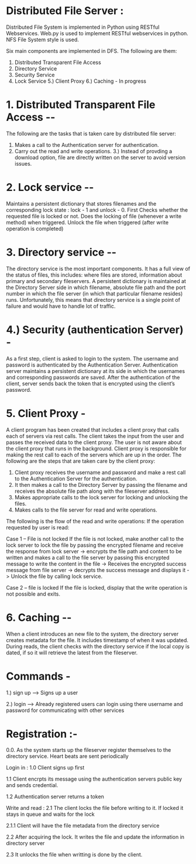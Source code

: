 # Distributed File Server :
Distributed File System is implemented in Python using RESTful Webservices. Web.py is used to
implement RESTful webservices in python. NFS File System style is used.

Six main components are implemented in DFS. The following are them:
1. Distributed Transparent File Access
2. Directory Service
3. Security Service
4. Lock Service
5.) Client Proxy
6.) Caching - In progress

# 1. Distributed Transparent File Access --
The following are the tasks that is taken care by distributed file server:
1. Makes a call to the Authentication server for authentication.
2. Carry out the read and write operations.
3.) Instead of provding a download option, file are directly written on the server to avoid version issues.

# 2. Lock service --
Maintains a persistent dictionary that stores filenames and the corresponding lock state : lock - 1 and unlock - 0.
First Checks whether the requested file is locked or not. Does the locking of file (whenever a write method) when triggered.
Unlock the file when triggered (after write operation is completed)

# 3. Directory service --
The directory service is the most important components. It has a full view of the status of files, this includes: where files are stored, information about primary and secondary fileservers. A persistent dictionary is maintained at the Directory Server side in which filename, absolute file path and the port number in which the file server (in which that particular filename
resides) runs.
Unfortunately, this means that directory service is a single point of failure and would have to handle lot of traffic.

# 4.) Security (authentication Server) -
As a first step, client is asked to login to the system. The username and password is authenticated by
the Authentication Server. Authentication server maintains a persistent dictionary at its side in
which the usernames and corresponding passwords are saved. After the authentication of the client,
server sends back the token that is encrypted using the client’s password.

# 5. Client Proxy - 
A client program has been created that includes a client proxy that calls each of servers via rest calls.
The client takes the input from the user and passes the received data to the client proxy. The user is
not aware about the client proxy that runs in the background.
Client proxy is responsible for making the rest call to each of the servers which are up in the order.
The following are the steps that are taken care by the client proxy:
1. Client proxy receives the username and password and make a rest call to the Authentication
Server for the authentication. 
2. It then makes a call to the Directory Server by passing the filename and receives the absolute file
path along with the fileserver address.
3. Makes appropriate calls to the lock server for locking and unlocking the files.
4. Makes calls to the file server for read and write operations.

The following is the flow of the read and write operations:
If the operation requested by user is read:

Case 1 – File is not locked
If the file is not locked, make another call to the lock server to lock the file by passing the encrypted
filename and receive the response from lock server -> encrypts the file path and content to be
written and makes a call to the file server by passing this encrypted message to write the content in 
the file -> Receives the encrypted success message from file server -> decrypts the success message
and displays it -> Unlock the file by calling lock service.

Case 2 – file is locked
If the file is locked, display that the write operation is not possible and exits.

# 6. Caching --
When a client introduces an new file to the system, the directory server creates metadata for the file. It includes timestamp of when it was updated. During reads, the client checks with the directory service if the local copy is dated, if so it will retrieve the latest from the fileserver.

# Commands -
1.) sign up --> Signs up a user

2.) login --> Already registered users can login using there username and password for communicating with other services


# Registration :-
0.0. As the system starts up the fileserver register themselves to the directory service. Heart beats are sent periodically

 Login in :
1.0 Client signs up first

1.1 Client encrpts its message using the authentication servers public key and sends credential.

1.2 Authentication server returns a token

Write and read :
2.1 The client locks the file before writing to it. If locked it stays in queue and waits for the lock

2.1.1 Client will have the file metadata from the directory service

2.2 After acquiring the lock. It writes the file and update the information in directory server

2.3 It unlocks the file when writting is done by the client.
